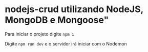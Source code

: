 # nodejs-crud utilizando NodeJS, MongoDB e Mongoose"

Para iniciar o projeto digite `npm i`

Digite `npm run dev` e o servidor irá iniciar com o Nodemon
